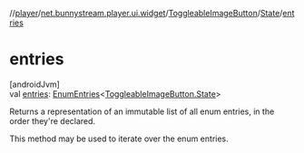 //[player](../../../../index.md)/[net.bunnystream.player.ui.widget](../../index.md)/[ToggleableImageButton](../index.md)/[State](index.md)/[entries](entries.md)

# entries

[androidJvm]\
val [entries](entries.md): [EnumEntries](https://kotlinlang.org/api/latest/jvm/stdlib/kotlin-stdlib/kotlin.enums/-enum-entries/index.html)&lt;[ToggleableImageButton.State](index.md)&gt;

Returns a representation of an immutable list of all enum entries, in the order they're declared.

This method may be used to iterate over the enum entries.

